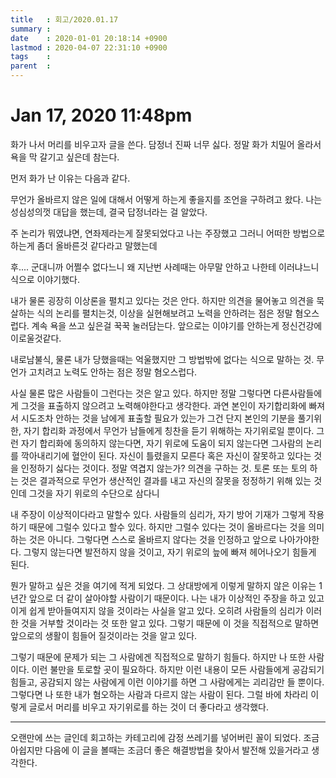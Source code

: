 ```yaml
---
title   : 회고/2020.01.17
summary : 
date    : 2020-01-01 20:18:14 +0900
lastmod : 2020-04-07 22:31:10 +0900
tags    : 
parent  : 
---
```


# Jan 17, 2020 11:48pm

화가 나서 머리를 비우고자 글을 쓴다. 담정너 진짜 너무 싫다. 정말 화가 치밀어 올라서 욕을 막 갈기고 싶은데 참는다.

먼저 화가 난 이유는 다음과 같다.

무언가 올바르지 않은 일에 대해서 어떻게 하는게 좋을지를 조언을 구하려고 왔다. 나는 성심성의껏 대답을 했는데, 결국 답정너라는 걸 알았다.

주 논리가 뭐였냐면, 연좌제라는게 잘못되었다고 나는 주장했고 그러니 어떠한 방법으로 하는게 좀더 올바른것 같다라고 말했는데

후.... 군대니까 어쩔수 없다느니 왜 지난번 사례때는 아무말 안하고 나한테 이러냐느니 식으로 이야기했다.

내가 물론 굉장히 이상론을 펼치고 있다는 것은 안다. 하지만 의견을 물어놓고 의견을 묵살하는 식의 논리를 펼치는것, 이상을 실현해보려고 노력을 안하려는 점은 정말 혐오스럽다. 계속 욕을 쓰고 싶은걸 꾹꾹 눌러담는다. 앞으로는 이야기를 안하는게 정신건강에 이로울것같다.

내로남불식, 물론 내가 당했을때는 억울했지만 그 방법밖에 없다는 식으로 말하는 것. 무언가 고치려고 노력도 안하는 점은 정말 혐오스럽다.

사실 물론 많은 사람들이 그런다는 것은 알고 있다. 하지만 정말 그렇다면 다른사람들에게 그것을 표출하지 않으려고 노력해야한다고 생각한다. 과연 본인이 자기합리화에 빠져서 시도조차 안하는 것을 남에게 표출할 필요가 있는가 그건 단지 본인의 기분을 풀기위한, 자기 합리화 과정에서 무언가 남들에게 칭찬을 듣기 위해하는 자기위로일 뿐이다. 그런 자기 합리화에 동의하지 않는다면, 자기 위로에 도움이 되지 않는다면 그사람의 논리를 깍아내리기에 혈안이 된다. 자신이 틀렸을지 모른다 혹은 자신이 잘못하고 있다는 것을 인정하기 싫다는 것이다. 정말 역겹지 않는가? 의견을 구하는 것. 토론 또는 토의 하는 것은 결과적으로 무언가 생산적인 결과를 내고 자신의 잘못을 정정하기 위해 있는 것인데 그것을 자기 위로의 수단으로 삼다니

내 주장이 이상적이다라고 말할수 있다. 사람들의 심리가, 자기 방어 기재가 그렇게 작용하기 때문에 그럴수 있다고 할수 있다. 하지만 그럴수 있다는 것이 올바르다는 것을 의미하는 것은 아니다. 그렇다면 스스로 올바르지 않다는 것을 인정하고 앞으로 나아가야한다. 그렇지 않는다면 발전하지 않을 것이고, 자기 위로의 늪에 빠져 헤어나오기 힘들게 된다.

뭔가 말하고 싶은 것을 여기에 적게 되었다. 그 상대방에게 이렇게 말하지 않은 이유는 1년간 앞으로 더 같이 살아야할 사람이기 때문이다. 나는 내가 이상적인 주장을 하고 있고 이게 쉽게 받아들여지지 않을 것이라는 사실을 알고 있다. 오히려 사람들의 심리가 이러한 것을 거부할 것이라는 것 또한 알고 있다. 그렇기 때문에 이 것을 직접적으로 말하면 앞으로의 생활이 힘들어 질것이라는 것을 알고 있다.

그렇기 때문에 문제가 되는 그 사람에겐 직접적으로 말하기 힘들다. 하지만 나 또한 사람이다. 이런 불만을 토로할 곳이 필요하다. 하지만 이런 내용이 모든 사람들에게 공감되기 힘들고, 공감되지 않는 사람에게 이런 이야기를 하면 그 사람에게는 괴리감만 들 뿐이다. 그렇다면 나 또한 내가 혐오하는 사람과 다르지 않는 사람이 된다. 그럴 바에 차라리 이렇게 글로서 머리를 비우고 자기위로를 하는 것이 더 좋다라고 생각했다.

---

오랜만에 쓰는 글인데 회고하는 카테고리에 감정 쓰레기를 넣어버린 꼴이 되었다. 조금 아쉽지만 다음에 이 글을 볼때는 조금더 좋은 해결방법을 찾아서 발전해 있을거라고 생각한다.

